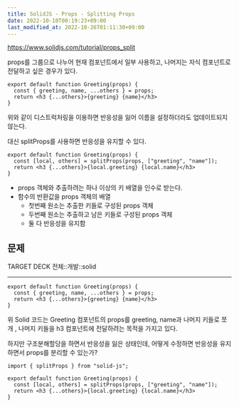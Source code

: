 ```yaml
---
title: SolidJS - Props - Splitting Props
date: 2022-10-10T00:19:23+09:00
last_modified_at: 2022-10-26T01:11:30+09:00
---
```


https://www.solidjs.com/tutorial/props_split

props를 그룹으로 나누어 현재 컴포넌트에서 일부 사용하고, 나머지는 자식 컴포넌트로 전달하고 싶은 경우가 있다.

```tsx
export default function Greeting(props) {
  const { greeting, name, ...others } = props;
  return <h3 {...others}>{greeting} {name}</h3>
}
```

위와 같이 디스트럭처링을 이용하면 반응성을 잃어 이름을 설정하더라도 업데이트되지 않는다.

대신 splitProps를 사용하면 반응성을 유지할 수 있다.

```tsx
export default function Greeting(props) {
  const [local, others] = splitProps(props, ["greeting", "name"]);
  return <h3 {...others}>{local.greeting} {local.name}</h3>
}
```

- props 객체와 추출하려는 하나 이상의 키 배열을 인수로 받는다.
- 함수의 반환값을 props 객체의 배열
	- 첫번째 원소는 추출한 키들로 구성된 props 객체
	- 두번째 원소는 추출하고 남은 키들로 구성된 props 객체
	- 둘 다 반응성을 유지함

## 문제

TARGET DECK
전체::개발::solid

---

<!--ankiQ-->

```tsx
export default function Greeting(props) {
  const { greeting, name, ...others } = props;
  return <h3 {...others}>{greeting} {name}</h3>
}
```

위 Solid 코드는 Greeting 컴포넌트의 props를 greeting, name과 나머지 키들로 쪼개 , 나머지 키들을 h3 컴포넌트에 전달하려는 목적을 가지고 있다.

하지만 구조분해할당을 하면서 반응성을 잃은 상태인데, 어떻게 수정하면 반응성을 유지하면서 props를 분리할 수 있는가?

<!--ankiA-->

```tsx
import { splitProps } from "solid-js";

export default function Greeting(props) {
  const [local, others] = splitProps(props, ["greeting", "name"]);
  return <h3 {...others}>{local.greeting} {local.name}</h3>
}
```

<!--ankiE-->
<!--ID: 1664967738921-->
